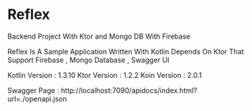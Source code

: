 # Reflex
Backend Project With Ktor and Mongo DB With Firebase

Reflex Is A Sample Application Written With Kotlin Depends On Ktor
That Support Firebase , Mongo Database , Swagger UI 

Kotlin Version : 1.3.10
Ktor Version : 1.2.2
Koin Version : 2.0.1

Swagger Page : http://localhost:7090/apidocs/index.html?url=./openapi.json
